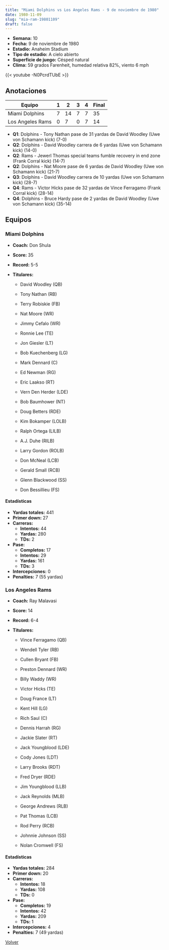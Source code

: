 ```yaml
---
title: "Miami Dolphins vs Los Angeles Rams - 9 de noviembre de 1980"
date: 1980-11-09
slug: "mia-ram-19801109"
draft: false
---
```


- **Semana:** 10
- **Fecha:** 9 de noviembre de 1980
- **Estadio:** Anaheim Stadium
- **Tipo de estadio:** A cielo abierto
- **Superficie de juego:** Césped natural
- **Clima:** 59 grados Farenheit, humedad relativa 82%, viento 6 mph


{{< youtube -N0PcrdTUbE >}}


## Anotaciones
| Equipo | 1 | 2 | 3 | 4 | Final |
|--------|---|---|---|---|-------|
| Miami Dolphins  | 7 | 14 | 7 | 7  | 35 |
| Los Angeles Rams  | 0 | 7 | 0 | 7  | 14 |
- **Q1**: Dolphins - Tony Nathan pase de 31 yardas de David Woodley (Uwe von Schamann kick) (7-0)
- **Q2**: Dolphins - David Woodley carrera de 6 yardas (Uwe von Schamann kick) (14-0)
- **Q2**: Rams - Jewerl Thomas special teams fumble recovery in end zone (Frank Corral kick) (14-7)
- **Q2**: Dolphins - Nat Moore pase de 6 yardas de David Woodley (Uwe von Schamann kick) (21-7)
- **Q3**: Dolphins - David Woodley carrera de 10 yardas (Uwe von Schamann kick) (28-7)
- **Q4**: Rams - Victor Hicks pase de 32 yardas de Vince Ferragamo (Frank Corral kick) (28-14)
- **Q4**: Dolphins - Bruce Hardy pase de 2 yardas de David Woodley (Uwe von Schamann kick) (35-14)


## Equipos


### Miami Dolphins
* **Coach:** Don Shula
* **Score:** 35
* **Record:** 5-5
* **Titulares:** 

  * David Woodley (QB) 

  * Tony Nathan (RB) 

  * Terry Robiskie (FB) 

  * Nat Moore (WR) 

  * Jimmy Cefalo (WR) 

  * Ronnie Lee (TE) 

  * Jon Giesler (LT) 

  * Bob Kuechenberg (LG) 

  * Mark Dennard (C) 

  * Ed Newman (RG) 

  * Eric Laakso (RT) 

  * Vern Den Herder (LDE) 

  * Bob Baumhower (NT) 

  * Doug Betters (RDE) 

  * Kim Bokamper (LOLB) 

  * Ralph Ortega (LILB) 

  * A.J. Duhe (RILB) 

  * Larry Gordon (ROLB) 

  * Don McNeal (LCB) 

  * Gerald Small (RCB) 

  * Glenn Blackwood (SS) 

  * Don Bessillieu (FS) 

#### Estadísticas
* **Yardas totales:** 441
* **Primer down:** 27
* **Carreras:**
  * **Intentos:** 44
  * **Yardas:** 280
  * **TDs:** 2
* **Pase:**
  * **Completos:** 17
  * **Intentos:** 29
  * **Yardas:** 161
  * **TDs:** 3
* **Intercepciones:** 0
* **Penalties:** 7 (55 yardas)

### Los Angeles Rams
* **Coach:** Ray Malavasi
* **Score:** 14
* **Record:** 6-4
* **Titulares:** 

  * Vince Ferragamo (QB) 

  * Wendell Tyler (RB) 

  * Cullen Bryant (FB) 

  * Preston Dennard (WR) 

  * Billy Waddy (WR) 

  * Victor Hicks (TE) 

  * Doug France (LT) 

  * Kent Hill (LG) 

  * Rich Saul (C) 

  * Dennis Harrah (RG) 

  * Jackie Slater (RT) 

  * Jack Youngblood (LDE) 

  * Cody Jones (LDT) 

  * Larry Brooks (RDT) 

  * Fred Dryer (RDE) 

  * Jim Youngblood (LLB) 

  * Jack Reynolds (MLB) 

  * George Andrews (RLB) 

  * Pat Thomas (LCB) 

  * Rod Perry (RCB) 

  * Johnnie Johnson (SS) 

  * Nolan Cromwell (FS) 

#### Estadísticas
* **Yardas totales:** 284
* **Primer down:** 20
* **Carreras:**
  * **Intentos:** 18
  * **Yardas:** 108
  * **TDs:** 0
* **Pase:**
  * **Completos:** 19
  * **Intentos:** 42
  * **Yardas:** 209
  * **TDs:** 1
* **Intercepciones:** 4
* **Penalties:** 7 (49 yardas)


[Volver](/historia/1980)
